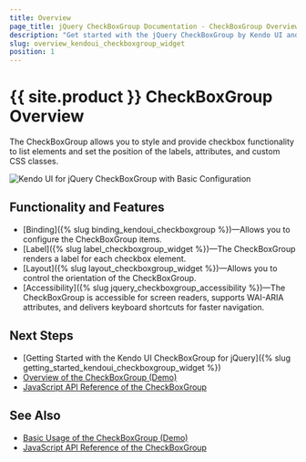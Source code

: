 ```yaml
---
title: Overview
page_title: jQuery CheckBoxGroup Documentation - CheckBoxGroup Overview
description: "Get started with the jQuery CheckBoxGroup by Kendo UI and learn how to create, initialize, and enable the widget."
slug: overview_kendoui_checkboxgroup_widget
position: 1
---
```


# {{ site.product }} CheckBoxGroup Overview

The CheckBoxGroup allows you to style and provide checkbox functionality to list elements and set the position of the labels, attributes, and custom CSS classes.

![Kendo UI for jQuery CheckBoxGroup with Basic Configuration](basic-checkboxgroup.png)

## Functionality and Features

* [Binding]({% slug binding_kendoui_checkboxgroup %})&mdash;Allows you to configure the CheckBoxGroup items.
* [Label]({% slug label_checkboxgroup_widget %})&mdash;The CheckBoxGroup renders a label for each checkbox element.
* [Layout]({% slug layout_checkboxgroup_widget %})&mdash;Allows you to control the orientation of the CheckBoxGroup.
* [Accessibility]({% slug jquery_checkboxgroup_accessibility %})&mdash;The CheckBoxGroup is accessible for screen readers, supports WAI-ARIA attributes, and delivers keyboard shortcuts for faster navigation.

## Next Steps 

* [Getting Started with the Kendo UI CheckBoxGroup for jQuery]({% slug getting_started_kendoui_checkboxgroup_widget %})
* [Overview of the CheckBoxGroup (Demo)](https://demos.telerik.com/kendo-ui/checkboxgroup/index)
* [JavaScript API Reference of the CheckBoxGroup](/api/javascript/ui/checkboxgroup)

## See Also

* [Basic Usage of the CheckBoxGroup (Demo)](https://demos.telerik.com/kendo-ui/checkboxgroup/index)
* [JavaScript API Reference of the CheckBoxGroup](/api/javascript/ui/checkboxgroup)
